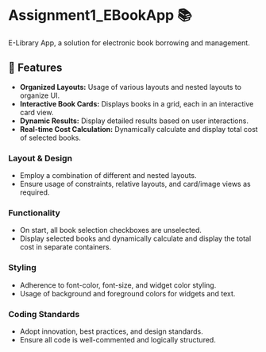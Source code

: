 # Assignment1_EBookApp 📚

E-Library App, a solution for electronic book borrowing and management.

## 🚀 Features

- **Organized Layouts:** Usage of various layouts and nested layouts to organize UI.
- **Interactive Book Cards:** Displays books in a grid, each in an interactive card view.
- **Dynamic Results:** Display detailed results based on user interactions.
- **Real-time Cost Calculation:** Dynamically calculate and display total cost of selected books.


### Layout & Design

- Employ a combination of different and nested layouts.
- Ensure usage of constraints, relative layouts, and card/image views as required.
  
### Functionality

- On start, all book selection checkboxes are unselected.
- Display selected books and dynamically calculate and display the total cost in separate containers.
  
### Styling

- Adherence to font-color, font-size, and widget color styling.
- Usage of background and foreground colors for widgets and text.

### Coding Standards

- Adopt innovation, best practices, and design standards.
- Ensure all code is well-commented and logically structured.

